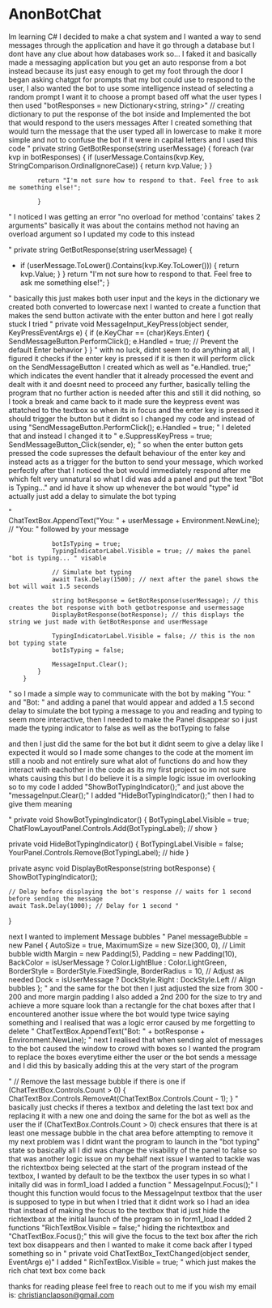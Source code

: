 # AnonBotChat
Im learning C# I decided to make a chat system and I wanted a way to send messages through the application and have it go through a database but I dont have any clue about how databases work
so... I faked it and basically made a messaging application but you get an auto response from a bot instead because its just easy enough to get my foot through the door
I began asking chatgpt for prompts that my bot could use to respond to the user, I also wanted the bot to use some intelligence instead of selecting a random prompt I want it to choose a prompt based off what the user types
I then used "botResponses = new Dictionary<string, string>" // creating dictionary to put the response of the bot inside and Implemented the bot that would respond to the users messages
After I created something that would turn the message that the user typed all in lowercase to make it more simple and not to confuse the bot if it were in capital letters and I used this code 
"  private string GetBotResponse(string userMessage)
        {
            foreach (var kvp in botResponses)
            {
                if (userMessage.Contains(kvp.Key, StringComparison.OrdinalIgnoreCase))
                {
                    return kvp.Value;
                }
            }

            return "I'm not sure how to respond to that. Feel free to ask me something else!"; 

            }

 "
I noticed I was getting an error "no overload for method 'contains' takes 2 arguments" basically it was about the contains method not having an overload argument so I updated my code to this instead 
            
"  private string GetBotResponse(string userMessage)
   {
   * if (userMessage.ToLower().Contains(kvp.Key.ToLower()))
     {
     return kvp.Value;
     }
   }
  return "I'm not sure how to respond to that. Feel free to ask me something else!";
}

"
basically this just makes both user input and the keys in the dictionary we created both converted to lowercase 
next I wanted to create a function that makes the send button activate with the enter button and here I got really stuck I tried 
" private void MessageInput_KeyPress(object sender, KeyPressEventArgs e)
{
    if (e.KeyChar == (char)Keys.Enter)
    {
        SendMessageButton.PerformClick();
        e.Handled = true; // Prevent the default Enter behavior
    }
}
"
with no luck, didnt seem to do anything at all, I figured it checks if the enter key is pressed if it is then it will perform click on the SendMessageButton I created which as well as "e.Handled. true;" 
which indicates the event handler that it already processed the event and dealt with it and doesnt need to proceed any further, basically telling the program that no further action is needed after this and still it did nothing, so I took a break and came back to it 
made sure the keypress event was attatched to the textbox so when its in focus and the enter key is pressed it should trigger the button 
but it didnt so I changed my code and instead of using "SendMessageButton.PerformClick();
                                                         e.Handled = true; " 
I deleted that and instead I changed it to " e.SuppressKeyPress = true; 
                                              SendMessageButton_Click(sender, e); "
so when the enter button gets pressed the code supresses the default behaviour of the enter key and instead acts as a trigger for the button to send your message, which worked perfectly 
after that I noticed the bot would immediately respond after me which felt very unnatural so what I did was add a panel and put the text "Bot is Typing..." and id have it show up whenever the bot would "type" 
id actually just add a delay to simulate the bot typing 

"  
                ChatTextBox.AppendText("You: " + userMessage + Environment.NewLine); // "You: " followed by your message 
                
                botIsTyping = true;
                TypingIndicatorLabel.Visible = true; // makes the panel "bot is typing... " visable 

                // Simulate bot typing
                await Task.Delay(1500); // next after the panel shows the bot will wait 1.5 seconds 

                string botResponse = GetBotResponse(userMessage); // this creates the bot response with both getbotresponse and usermessage 
                DisplayBotResponse(botResponse); // this displays the string we just made with GetBotResponse and userMessage 

                TypingIndicatorLabel.Visible = false; // this is the non bot typing state
                botIsTyping = false;

                MessageInput.Clear();
            }
        }
 " so I made a simple way to communicate with the bot by making "You: " and "Bot: " and adding a panel that would appear and added a 1.5 second delay to simulate the bot typing a message to you and reading and typing to seem more interactive, then I needed to make the Panel disappear so i just made the typing indicator to false as well as the botTyping to false 

 and then I just did the same for the bot 
 but it didnt seem to give a delay like I expected it would so I made some changes to the code at the moment im still a noob and not entirely sure what alot of functions do and how they interact with eachother in the code as its my first project so im not sure whats causing this but I do believe it is a simple logic issue im overlooking 
so to my code I added "ShowBotTypingIndicator();" and just above the "messageInput.Clear();" I added 
"HideBotTypingIndicator();" 
then I had to give them meaning 

" private void ShowBotTypingIndicator()
{
    BotTypingLabel.Visible = true;
    ChatFlowLayoutPanel.Controls.Add(BotTypingLabel); // show
}

private void HideBotTypingIndicator()
{
    BotTypingLabel.Visible = false;
    YourPanel.Controls.Remove(BotTypingLabel); // hide
}

private async void DisplayBotResponse(string botResponse)
{
    ShowBotTypingIndicator();

    // Delay before displaying the bot's response // waits for 1 second before sending the message 
    await Task.Delay(1000); // Delay for 1 second "
}

next I wanted to implement Message bubbles 
"  Panel messageBubble = new Panel
    {
        AutoSize = true,
        MaximumSize = new Size(300, 0), // Limit bubble width
        Margin = new Padding(5),
        Padding = new Padding(10),
        BackColor = isUserMessage ? Color.LightBlue : Color.LightGreen,
        BorderStyle = BorderStyle.FixedSingle,
        BorderRadius = 10, // Adjust as needed
        Dock = isUserMessage ? DockStyle.Right : DockStyle.Left // Align bubbles
    };
"
and the same for the bot 
then I just adjusted the size from 300 - 200 and more margin padding
I also added a 2nd 200 for the size to try and achieve a more square look than a rectangle for the chat boxes
after that I encountered another issue where the bot would type twice saying something and I realised that was a logic error caused by me forgetting to delete 
" ChatTextBox.AppendText("Bot: " + botResponse + Environment.NewLine); "
next I realised that when sending alot of messages to the bot caused the window to crowd with boxes so I wanted the program to replace the boxes everytime either the user or the bot sends a message 
and I did this by basically adding this at the very start of the program 

" // Remove the last message bubble if there is one
    if (ChatTextBox.Controls.Count > 0)
    {
        ChatTextBox.Controls.RemoveAt(ChatTextBox.Controls.Count - 1);
    }
" basically just checks if theres a textbox and deleting the last text box and replacing it with a new one 
and doing the same for the bot as well as the user the if (ChatTextBox.Controls.Count > 0) check ensures that there is at least one message bubble in the chat area before attempting to remove it
my next problem was I didnt want the program to launch in the "bot typing" state 
so basically all I did was change the visability of the panel to false so that was another logic issue on my behalf 
next issue I wanted to tackle was the richtextbox being selected at the start of the program instead of the textbox, I wanted by default to be the textbox the user types in 
so what I initally did was in form1_load I added a function " MessageInput.Focus();" I thought this function would focus to the MessageInput textbox that the user is supposed to type in but when I tried that it didnt work
so I had an idea that instead of making the focus to the textbox that id just hide the richtextbox at the initial launch of the program 
so in form1_load I added 2 functions "RichTextBox.Visible = false;" hiding the richtextbox
and "ChatTextBox.Focus();" this will give the focus to the text box after the rich text box disappears 
and then I wanted to make it come back after I typed something so in " private void ChatTextBox_TextChanged(object sender, EventArgs e)" I added " RichTextBox.Visible = true; " which just makes the rich chat text box come back 

thanks for reading please feel free to reach out to me if you wish my email is: christianclapson@gmail.com
    
